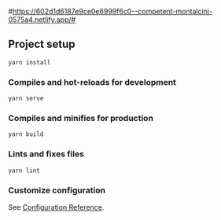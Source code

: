 #https://602d1d6187e9ce0e6999f6c0--competent-montalcini-0575a4.netlify.app/#

## Project setup
```
yarn install
```

### Compiles and hot-reloads for development
```
yarn serve
```

### Compiles and minifies for production
```
yarn build
```

### Lints and fixes files
```
yarn lint
```

### Customize configuration
See [Configuration Reference](https://cli.vuejs.org/config/).
